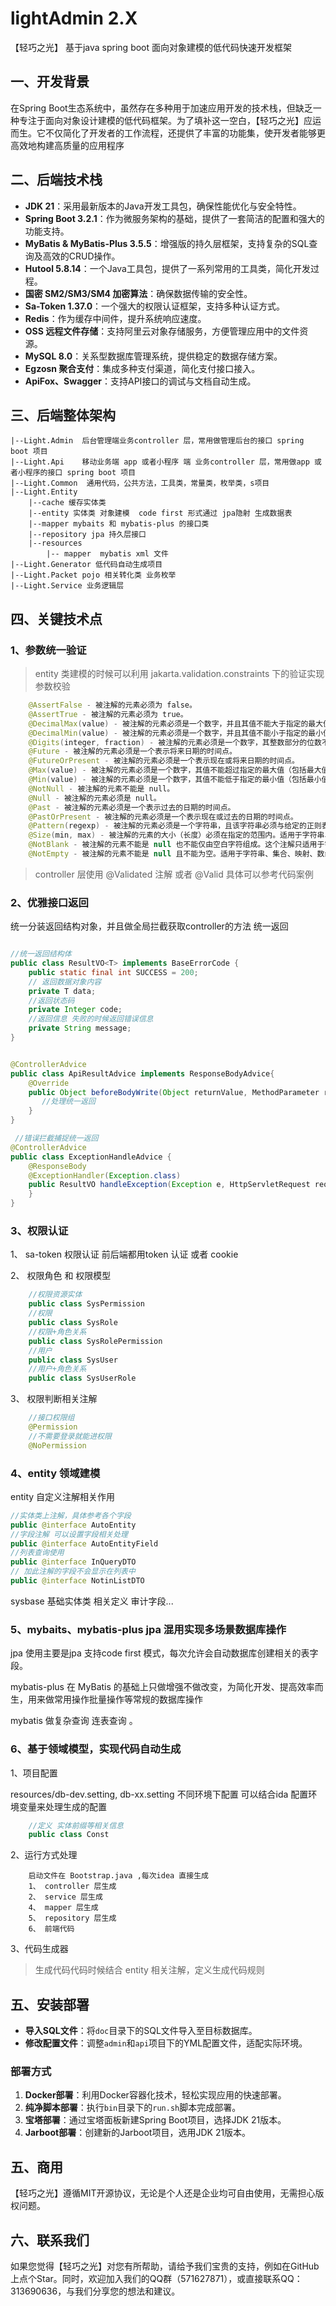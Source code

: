 # lightAdmin 2.X

【轻巧之光】 基于java spring boot 面向对象建模的低代码快速开发框架

## 一、开发背景 

在Spring Boot生态系统中，虽然存在多种用于加速应用开发的技术栈，但缺乏一种专注于面向对象设计建模的低代码框架。为了填补这一空白，【轻巧之光】应运而生。它不仅简化了开发者的工作流程，还提供了丰富的功能集，使开发者能够更高效地构建高质量的应用程序

## 二、后端技术栈

- **JDK 21**：采用最新版本的Java开发工具包，确保性能优化与安全特性。
- **Spring Boot 3.2.1**：作为微服务架构的基础，提供了一套简洁的配置和强大的功能支持。
- **MyBatis & MyBatis-Plus 3.5.5**：增强版的持久层框架，支持复杂的SQL查询及高效的CRUD操作。
- **Hutool 5.8.14**：一个Java工具包，提供了一系列常用的工具类，简化开发过程。
- **国密 SM2/SM3/SM4 加密算法**：确保数据传输的安全性。
- **Sa-Token 1.37.0**：一个强大的权限认证框架，支持多种认证方式。
- **Redis**：作为缓存中间件，提升系统响应速度。
- **OSS 远程文件存储**：支持阿里云对象存储服务，方便管理应用中的文件资源。
- **MySQL 8.0**：关系型数据库管理系统，提供稳定的数据存储方案。
- **Egzosn 聚合支付**：集成多种支付渠道，简化支付接口接入。
- **ApiFox、Swagger**：支持API接口的调试与文档自动生成。


## 三、后端整体架构
```
|--Light.Admin  后台管理端业务controller 层，常用做管理后台的接口 spring boot 项目
|--Light.Api    移动业务端 app 或者小程序 端 业务controller 层，常用做app 或者小程序的接口 spring boot 项目
|--Light.Common  通用代码，公共方法，工具类，常量类，枚举类，s项目
|--Light.Entity 
    |--cache 缓存实体类
    |--entity 实体类 对象建模  code first 形式通过 jpa隐射 生成数据表
    |--mapper mybaits 和 mybatis-plus 的接口类
    |--repository jpa 持久层接口
    |--resources
        |-- mapper  mybatis xml 文件 
|--Light.Generator 低代码自动生成项目
|--Light.Packet pojo 相关转化类 业务枚举
|--Light.Service 业务逻辑层
```

## 四、关键技术点

### 1、参数统一验证 

> entity 类建模的时候可以利用 jakarta.validation.constraints 下的验证实现参数校验
```java
    @AssertFalse - 被注解的元素必须为 false。
    @AssertTrue - 被注解的元素必须为 true。
    @DecimalMax(value) - 被注解的元素必须是一个数字，并且其值不能大于指定的最大值（包括最大值）。
    @DecimalMin(value) - 被注解的元素必须是一个数字，并且其值不能小于指定的最小值（包括最小值）。
    @Digits(integer, fraction) - 被注解的元素必须是一个数字，其整数部分的位数不超过 integer 指定的位数。
    @Future - 被注解的元素必须是一个表示将来日期的时间点。
    @FutureOrPresent - 被注解的元素必须是一个表示现在或将来日期的时间点。
    @Max(value) - 被注解的元素必须是一个数字，其值不能超过指定的最大值（包括最大值）。
    @Min(value) - 被注解的元素必须是一个数字，其值不能低于指定的最小值（包括最小值）。
    @NotNull - 被注解的元素不能是 null。
    @Null - 被注解的元素必须是 null。
    @Past - 被注解的元素必须是一个表示过去的日期的时间点。
    @PastOrPresent - 被注解的元素必须是一个表示现在或过去的日期的时间点。
    @Pattern(regexp) - 被注解的元素必须是一个字符串，且该字符串必须与给定的正则表达式匹配。
    @Size(min, max) - 被注解的元素的大小（长度）必须在指定的范围内。适用于字符串、集合、数组等。
    @NotBlank - 被注解的元素不能是 null 也不能仅由空白字符组成。这个注解只适用于字符串。
    @NotEmpty - 被注解的元素不能是 null 且不能为空。适用于字符串、集合、映射、数组等
```
> controller 层使用 @Validated 注解 或者 @Valid 具体可以参考代码案例


### 2、优雅接口返回

 统一分装返回结构对象，并且做全局拦截获取controller的方法 统一返回
```java

//统一返回结构体
public class ResultVO<T> implements BaseErrorCode {
    public static final int SUCCESS = 200;
    // 返回数据对象内容
    private T data;
    //返回状态码
    private Integer code;
    //返回信息 失败的时候返回错误信息
    private String message;
}


@ControllerAdvice
public class ApiResultAdvice implements ResponseBodyAdvice{
    @Override
    public Object beforeBodyWrite(Object returnValue, MethodParameter returnType, MediaType selectedContentType, Class selectedConverterType, ServerHttpRequest request, ServerHttpResponse response) {
       //处理统一返回
    }
}

 //错误拦截捕捉统一返回
@ControllerAdvice
public class ExceptionHandleAdvice {
    @ResponseBody
    @ExceptionHandler(Exception.class)
    public ResultVO handleException(Exception e, HttpServletRequest request, HttpServletResponse response) {
    }
}

```

### 3、权限认证

1、 sa-token 权限认证 前后端都用token 认证 或者 cookie

2、 权限角色 和 权限模型

```java
    //权限资源实体
    public class SysPermission
    //权限
    public class SysRole
    //权限+角色关系
    public class SysRolePermission
    //用户
    public class SysUser
    //用户+角色关系
    public class SysUserRole
```
3、 权限判断相关注解
```java
    //接口权限组
    @Permission
    //不需要登录就能进权限
    @NoPermission
```

### 4、entity 领域建模

 entity 自定义注解相关作用

```java
//实体类上注解，具体参考各个字段
public @interface AutoEntity
//字段注解 可以设置字段相关处理
public @interface AutoEntityField 
//列表查询使用
public @interface InQueryDTO
// 加此注解的字段不会显示在列表中
public @interface NotinListDTO
```

sysbase 基础实体类 相关定义 审计字段...

### 5、mybaits、mybatis-plus jpa 混用实现多场景数据库操作

jpa 使用主要是jpa 支持code first 模式，每次允许会自动数据库创建相关的表字段。

mybatis-plus 在 MyBatis 的基础上只做增强不做改变，为简化开发、提高效率而生，用来做常用操作批量操作等常规的数据库操作

mybatis 做复杂查询 连表查询 。


### 6、基于领域模型，实现代码自动生成

1、项目配置

resources/db-dev.setting, db-xx.setting 不同环境下配置 可以结合ida 配置环境变量来处理生成的配置

```java
    //定义 实体前缀等相关信息
    public class Const
```
2、运行方式处理
```text
    启动文件在 Bootstrap.java ,每次idea 直接生成
    1、 controller 层生成
    2、 service 层生成
    4、 mapper 层生成
    5、 repository 层生成
    6、 前端代码
```
3、代码生成器

> 生成代码代码时候结合 entity 相关注解，定义生成代码规则


## 五、安装部署

- **导入SQL文件**：将`doc`目录下的SQL文件导入至目标数据库。
- **修改配置文件**：调整`admin`和`api`项目下的YML配置文件，适配实际环境。

### 部署方式

1. **Docker部署**：利用Docker容器化技术，轻松实现应用的快速部署。
2. **纯净脚本部署**：执行`bin`目录下的`run.sh`脚本完成部署。
3. **宝塔部署**：通过宝塔面板新建Spring Boot项目，选择JDK 21版本。
4. **Jarboot部署**：创建新的Jarboot项目，选用JDK 21版本。

## 五、商用

【轻巧之光】遵循MIT开源协议，无论是个人还是企业均可自由使用，无需担心版权问题。



## 六、联系我们

如果您觉得【轻巧之光】对您有所帮助，请给予我们宝贵的支持，例如在GitHub上点个Star。同时，欢迎加入我们的QQ群（571627871），或直接联系QQ：313690636，与我们分享您的想法和建议。


